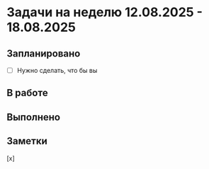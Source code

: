 # Задачи на неделю 12.08.2025 - 18.08.2025

## Запланировано
- [ ] Нужно сделать, что бы вы 

## В работе


## Выполнено

## Заметки
[x]